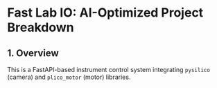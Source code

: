 # Fast Lab IO: AI-Optimized Project Breakdown

## 1. Overview

This is a FastAPI-based instrument control system integrating `pysilico` (camera) and `plico_motor` (motor) libraries. 

